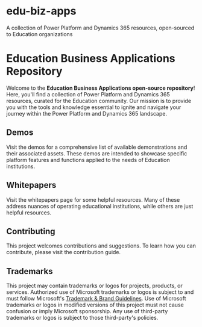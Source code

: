 # edu-biz-apps
A collection of Power Platform and Dynamics 365 resources, open-sourced to Education organizations

# Education Business Applications Repository

Welcome to the **Education Business Applications open-source repository**! Here, you'll find a collection of Power Platform and Dynamics 365 resources, curated for the Education community. Our mission is to provide you with the tools and knowledge essential to ignite and navigate your journey within the Power Platform and Dynamics 365 landscape.

## Demos
Visit the demos for a comprehensive list of available demonstrations and their associated assets. These demos are intended to showcase specific platform features and functions applied to the needs of Education institutions.

## Whitepapers
Visit the whitepapers page for some helpful resources. Many of these address nuances of operating educational institutions, while others are just helpful resources.

## Contributing
This project welcomes contributions and suggestions. To learn how you can contribute, please visit the contribution guide.

## Trademarks
This project may contain trademarks or logos for projects, products, or services. Authorized use of Microsoft trademarks or logos is subject to and must follow Microsoft's [Trademark & Brand Guidelines](https://www.microsoft.com/en-us/legal/intellectualproperty/trademarks/usage/general.aspx). Use of Microsoft trademarks or logos in modified versions of this project must not cause confusion or imply Microsoft sponsorship. Any use of third-party trademarks or logos is subject to those third-party's policies.
